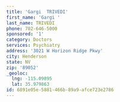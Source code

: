```yaml
---
title: 'Gargi  TRIVEDI'
first_name: 'Gargi '
last_name: TRIVEDI
phone: 702-646-5000
sponsored: '1'
category: Doctors
services: Psychiatry
address: '3021 W Horizon Ridge Pkwy'
city: Henderson
state: NV
zip: '89052'
_geoloc:
  lng: -115.09895
  lat: 35.979863
id: 6891e05e-5881-466b-89a9-afce723e2786
---
```


